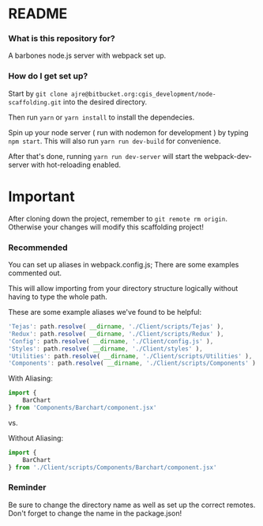 # README #

### What is this repository for? ###

A barbones node.js server with webpack set up.   

### How do I get set up? ###

Start by `git clone ajre@bitbucket.org:cgis_development/node-scaffolding.git` into the desired directory. 

Then run `yarn` or `yarn install`
to install the dependecies.

Spin up your node server ( run with nodemon for development ) by typing `npm start`. 
This will also run `yarn run dev-build` for convenience. 

After that's done, running `yarn run dev-server` will start the webpack-dev-server with hot-reloading enabled.

# Important #

After cloning down the project, remember to `git remote rm origin`. Otherwise your changes will modify this scaffolding project!

### Recommended ###

You can set up aliases in webpack.config.js; There are some examples commented out. 

This will allow importing from your directory structure logically without having to type the whole path.

These are some example aliases we've found to be helpful: 
```javascript
'Tejas': path.resolve( __dirname, './Client/scripts/Tejas' ),
'Redux': path.resolve( __dirname, './Client/scripts/Redux' ),
'Config': path.resolve( __dirname, './Client/config.js' ),
'Styles': path.resolve( __dirname, './Client/styles' ),
'Utilities': path.resolve( __dirname, './Client/scripts/Utilities' ),
'Components': path.resolve( __dirname, './Client/scripts/Components' )
```
With Aliasing: 
```javascript
import {
    BarChart
} from 'Components/Barchart/component.jsx'
```

vs.

Without Aliasing:
```javascript
import {
    BarChart
} from './Client/scripts/Components/Barchart/component.jsx'
```

### Reminder ###

Be sure to change the directory name as well as set up the correct remotes.
Don't forget to change the name in the package.json!